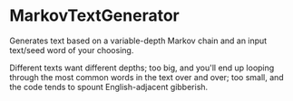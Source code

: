 # MarkovTextGenerator
Generates text based on a variable-depth Markov chain and an input text/seed word of your choosing. 

Different texts want different depths; too big, and you'll end up looping through the most common words in the text over and over; too small, and the code tends to spount English-adjacent gibberish. 
